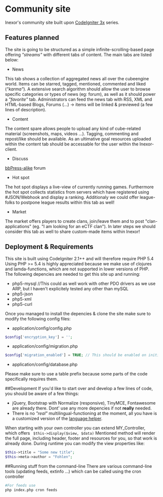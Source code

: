 # Community site
Inexor's community site built upon [CodeIgniter 3x](http://www.codeigniter.com/userguide3/) series.

## Features planned
The site is going to be structured as a simple infinite-scrolling-based page offering *"streams"* with different tabs of content.
The main tabs are listed below:

- News

This tab shows a collection of aggregated news all over the cubeengine world. 
Items can be starred, tagged, mentioned, commented and liked (*"karma"*). A extensive search algorithm should allow the user to browse specific categories or types of news (eg: forum), as well as it should power a *"favorite"* tab.
Administrators can feed the news tab with RSS, XML and HTML-based Blogs, Forums (...) -> items will be linked & previewed (a few lines of description).
- Content

The content spare allows people to upload any kind of cube-related material (screenshots, maps, videos ...).
Tagging, commenting and repost/like should be available.
As an ultimative goal resources uploaded within the content tab should be accessable for the user within the Inexor-client.
- Discuss

[bbPress-alike](https://bbpress.org/) forum
- Hot spot

The hot spot displays a live-view of currently running games. Furthermore the hot spot collects statistics from servers which have registered using #JSON/Webhook and display a ranking.
Additionaly we could offer league-folks to postpone league results within this tab as well!
- Market

The market offers players to create clans, join/leave them and to post "clan-applications" (eg. "I am looking for an eCTF clan").
In later steps we should consider this tab as well to share custom-made items within Inexor!

## Deployment & Requirements
This site is built using CodeIgniter 2.1++ and will therefore require PHP 5.4
Using PHP >= 5.4 is highly appreciated because we make use of clojures and lamda-functions, which are not supported in lower versions of PHP.
The following depencies are needed to get this site up and running:
- php5-mysql //This could as well work with other PDO drivers as we use ARP, but I haven't explicitely tested any other than mySQL
- php5-json
- php5-xml
- php5-curl

Once you managed to install the depencies & clone the site make sure to modify the following config files:
- application/config/config.php

```php
$config['encryption_key'] = '';
```
- application/config/migration.php

```php
$config['migration_enabled'] = TRUE; // This should be enabled on initialisation
```

- application/config/database.php

Please make sure to use a table prefix because some parts of the code specifically requires them.

##Development
If you'd like to start over and develop a few lines of code, you should be aware of a few things:
- jQuery, Bootstrap with Normalize (responsive), TinyMCE, Fontawesome are already there. Dont' use any more depencies if not **really** needed.
- There is no *"real"* multilingual-functioning at the moment, all you have is a customized version of the [language helper](http://www.codeigniter.com/user_guide/helpers/language_helper.html).

When starting with your own controller you can extend MY_Controller, which offers ``` $this->display($view, $data)```
Mentioned method will render the full page, including header, footer and resources for you, so that work is already done.
During runtime you can modify the view properties like:
```php
$this->title = "Some new title";
$this->meta->author = "Fohlen";
```

##Running stuff from the command-line
There are various command-line tools (updating feeds, extinfo ...) which can be called using the cron controller
```bash
#For feeds use
php index.php cron feeds
```
